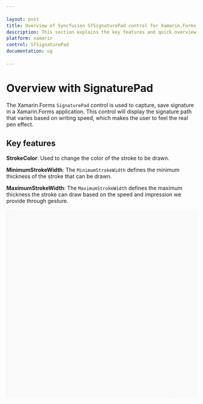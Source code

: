 ```yaml
---

layout: post
title: Overview of Syncfusion SfSignaturePad control for Xamarin.Forms
description: This section explains the key features and quick overview about Syncfusion `SfSignaturePad` control for Xamarin.Forms
platform: xamarin
control: SfSignaturePad
documentation: ug

---
```


# Overview with SignaturePad

The Xamarin.Forms `SignaturePad` control is used to capture, save signature in a Xamarin.Forms application. This control will display the signature path that varies based on writing speed, which makes the user to feel the real pen effect.

## Key features

**StrokeColor**: Used to change the color of the stroke to be drawn.

**MinimumStrokeWidth**: The `MinimumStrokeWidth` defines the minimum thickness of the stroke that can be drawn.

**MaximumStrokeWidth**: The `MaximumStrokeWidth` defines the maximum thickness the stroke can draw based on the speed and impression we provide through gesture.

![SignaturePad Overview](images/overview.gif)
